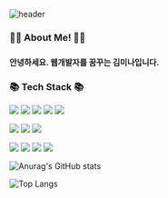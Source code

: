 ![header](https://capsule-render.vercel.app/api?type=Venom&color=auto&height=200&section=header&text=I%20am%20Mina.&fontSize=70)

<h3>🙋‍♀️ About Me! 🙋‍♀️<h3>
<h4>안녕하세요. 웹개발자를 꿈꾸는 김미나입니다.</h4>


<h3>📚 Tech Stack 📚</h3>
  <p>
    <img src="https://img.shields.io/badge/HTML5-E34F26?style=flat-square&logo=html5&logoColor=white"/>
    <img src="https://img.shields.io/badge/CSS3-1572B6?style=flat-square&logo=css&logoColor=white"/>
    <img src="https://img.shields.io/badge/JAVASCRIPT-F7DF1E?style=flat-square&logo=javascript&logoColor=white"/>
    <img src="https://img.shields.io/badge/REACT-61DAFB?style=flat-square&logo=react&logoColor=white"/>
    <img src="https://img.shields.io/badge/BOOTSTRAP-7952B3?style=flat-square&logo=bootstrap&logoColor=white"/>
  </p>
  <p>
    <img src="https://img.shields.io/badge/JAVA-%23ED8B00?style=flat-square&&logo=openjdk&logoColor=white"/>
    <img src="https://img.shields.io/badge/SPRING BOOT-6DB33F?style=flat-square&logo=springboot&logoColor=white"/>
    <img src="https://img.shields.io/badge/MYSQL-4479A1?style=flat-square&logo=mysql&logoColor=white"/>
  </p>
  <p>
    <img src="https://img.shields.io/badge/GITHUB-181717?style=flat-square&logo=github&logoColor=white"/>
    <img src="https://img.shields.io/badge/DISCORD-5865F2?style=flat-square&logo=discord&logoColor=white"/>
    <img src="https://img.shields.io/badge/SLACK-4A154B?style=flat-square&logo=slack&logoColor=white"/>
    <img src="https://img.shields.io/badge/NOTION-000000?style=flat-square&logo=notion&logoColor=white"/>
  </p>


   ![Anurag's GitHub stats](https://github-readme-stats.vercel.app/api?username=mina7038&show_icons=true&theme=transparent)

  ![Top Langs](https://github-readme-stats.vercel.app/api/top-langs/?username=mina7038&layout=compact) 
 



